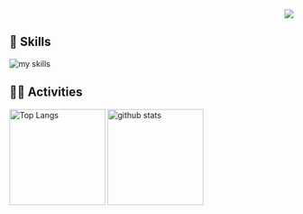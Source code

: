 <!-- 1. Views Counter -->
<div align="right">
  <!-- usernameを変更 -->
  <img src="https://komarev.com/ghpvc/?username=TakanariShimbo" />
</div>

<!-- 2. Skills -->
## 🌱 Skills
<!-- ライトモート：theme=light, ダークモート：theme=dark -->
<!-- アイコンの選択肢一覧：https://arc.net/l/quote/zizyykfh -->
<img alt="my skills" src="https://skillicons.dev/icons?theme=dark&perline=7&i=html,css,js,react,tailwind,next,python,opencv,sklearn,pytorch,flask,django,fastapi,cs,git,postgres,redis,github,gitlab,docker" />
<br>

<!-- 3. Activities -->
## 🏃‍♀️ Activities
<div align="left"> 
  <!-- ライトモート：theme=light, ダークモート：theme=vue-dark  -->
  <!-- usernameを変更 -->
  <img alt="Top Langs" height="170px" src="https://github-readme-stats.vercel.app/api?username=TakanariShimbo&theme=vue-dark&layout=compact" />
  <img alt="github stats" height="170px" src="https://github-readme-stats.vercel.app/api/top-langs/?username=TakanariShimbo&theme=vue-dark&layout=compact" />
</div>

